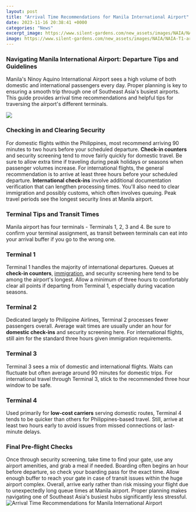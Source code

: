 ```yaml
---
layout: post
title: "Arrival Time Recommendations for Manila International Airport"
date: 2023-11-16 20:38:41 +0000
categories: "News"
excerpt_image: https://www.silent-gardens.com/new_assets/images/NAIA/NAIA-T1-arrival.png
image: https://www.silent-gardens.com/new_assets/images/NAIA/NAIA-T1-arrival.png
---
```


### Navigating Manila International Airport: Departure Tips and Guidelines
Manila's Ninoy Aquino International Airport sees a high volume of both domestic and international passengers every day. Proper planning is key to ensuring a smooth trip through one of Southeast Asia's busiest airports. This guide provides arrival time recommendations and helpful tips for traversing the airport's different terminals.

![](http://silent-gardens.com/new_assets/images/NAIA/Manila-NAIA-T2-arrival.jpg)
### Checking in and Clearing Security
For domestic flights within the Philippines, most recommend arriving 90 minutes to two hours before your scheduled departure. **Check-in counters** and security screening tend to move fairly quickly for domestic travel. Be sure to allow extra time if traveling during peak holidays or seasons when passenger volumes increase. 
For international flights, the general recommendation is to arrive at least three hours before your scheduled departure. **International check-ins** involve additional documentation verification that can lengthen processing times. You'll also need to clear immigration and possibly customs, which often involves queuing. Peak travel periods see the longest security lines at Manila airport. 
### Terminal Tips and Transit Times
Manila airport has four terminals - Terminals 1, 2, 3 and 4. Be sure to confirm your terminal assignment, as transit between terminals can eat into your arrival buffer if you go to the wrong one.
### Terminal 1 
Terminal 1 handles the majority of international departures. Queues at **check-in counters**, [immigration](https://thelivenews.github.io/2023-10-21-the-royal-lineage-from-frederick-barbarossa-to-king-charles-iii/), and security screening here tend to be among the airport's longest. Allow a minimum of three hours to comfortably clear all points if departing from Terminal 1, especially during vacation seasons. 
### Terminal 2
Dedicated largely to Philippine Airlines, Terminal 2 processes fewer passengers overall. Average wait times are usually under an hour for **domestic check-ins** and security screening here. For international flights, still aim for the standard three hours given immigration requirements.  
### Terminal 3 
Terminal 3 sees a mix of domestic and international flights. Waits can fluctuate but often average around 90 minutes for domestic trips. For international travel through Terminal 3, stick to the recommended three hour window to be safe.
### Terminal 4
Used primarily for **low-cost carriers** serving domestic routes, Terminal 4 tends to be quicker than others for Philippines-based travel. Still, arrive at least two hours early to avoid issues from missed connections or last-minute delays.
### Final Pre-flight Checks
Once through security screening, take time to find your gate, use any airport amenities, and grab a meal if needed. Boarding often begins an hour before departure, so check your boarding pass for the exact time. Allow enough buffer to reach your gate in case of transit issues within the huge airport complex. Overall, arrive early rather than risk missing your flight due to unexpectedly long queue times at Manila airport. Proper planning makes navigating one of Southeast Asia's busiest hubs significantly less stressful.
![Arrival Time Recommendations for Manila International Airport](https://www.silent-gardens.com/new_assets/images/NAIA/NAIA-T1-arrival.png)